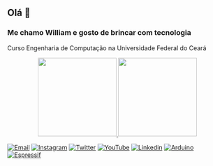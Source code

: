 ## Olá 🙂
### Me chamo William e gosto de brincar com tecnologia
Curso Engenharia de Computação na Universidade Federal do Ceará
<div align="center">
  <a href="https://github.com/wl11lm">
  <img height="180em" src="https://github-readme-stats.vercel.app/api?username=wl11lm&show_icons=true&theme=dark&include_all_commits=true&count_private=true"/>
    <img height="180em" src="https://github-readme-stats.vercel.app/api/top-langs/?username=wl11lm&layout=compact&langs_count=7&theme=dark"/>
</div>


[![Email](https://img.shields.io/badge/Gmail-D14836?style=for-the-badge&logo=gmail&logoColor=white)](mailto:williammarreirob@gmail.com)
[![Instagram](https://img.shields.io/badge/Instagram-E4405F?style=for-the-badge&logo=instagram&logoColor=white)](https://www.instagram.com/wl11lm/)
[![Twitter](https://img.shields.io/badge/Twitter-1DA1F2?style=for-the-badge&logo=twitter&logoColor=white)](https://twitter.com/WilliamMB2)
[![YouTube](https://img.shields.io/badge/YouTube-FF0000?style=for-the-badge&logo=youtube&logoColor=white)](https://www.youtube.com/channel/UC6pMCUCzHLpEY9fi0H_0O1w)
[![Linkedin](https://img.shields.io/badge/LinkedIn-0077B5?style=for-the-badge&logo=linkedin&logoColor=white)](https://www.linkedin.com/in/williammarreiro/)
[![Arduino](https://img.shields.io/badge/Arduino-00979D?style=for-the-badge&logo=Arduino&logoColor=white)](https://github.com/wl11lm)
[![Espressif](https://img.shields.io/badge/espressif-E7352C?style=for-the-badge&logo=espressif&logoColor=white)](https://github.com/wl11lm)
  
